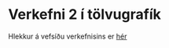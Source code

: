 # Verkefni 2 í tölvugrafík

Hlekkur á vefsíðu verkefnisins er [hér](https://steinarlogi.github.io/tol-v2)